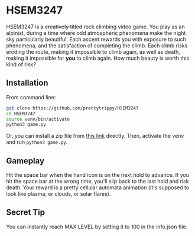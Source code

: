 # HSEM3247

HSEM3247 is a ~~creatively titled~~ rock climbing video game. You play as an alpinist, during a time where odd atmospheric phenomena make the night sky particularly beautiful. Each ascent rewards you with exposure to such phenomena, and the satisfaction of completing the climb. Each climb risks eroding the route, making it impossible to climb again, as well as death, making it impossible for **you** to climb again. How much beauty is worth this kind of risk?

## Installation

From command line:
```bash
git clone https://github.com/prettytrippy/HSEM3247
cd HSEM3247
source venv/bin/activate
python3 game.py
```

Or, you can install a zip file from [this link](https://github.com/prettytrippy/HSEM3247) directly. Then, activate the venv and run ```python3 game.py```.

## Gameplay

Hit the space bar when the hand icon is on the next hold to advance. If you hit the space bar at the wrong time, you'll slip back to the last hold and risk death. Your reward is a pretty cellular automata animation (it's supposed to look like plasma, or clouds, or solar flares).

## Secret Tip

You can instantly reach MAX LEVEL by setting it to 100 in the info.json file.
